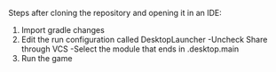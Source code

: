 Steps after cloning the repository and opening it in an IDE:

  1. Import gradle changes
  2. Edit the run configuration called DesktopLauncher
      -Uncheck Share through VCS
      -Select the module that ends in .desktop.main
  3. Run the game
